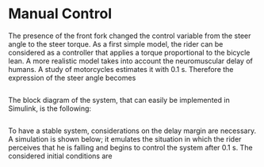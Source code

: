 # Manual Control
The presence of the front fork changed the control variable from the steer angle to the steer torque. As a first simple model, the rider can be considered as a controller that applies a torque proportional to the bicycle lean. A more realistic model takes into account the neuromuscular delay of humans. A study of motorcycles estimates it with 0.1 s. Therefore the expression of the steer angle becomes

<p align="center"> <img src=""> </p>

The block diagram of the system, that can easily be implemented in Simulink, is the following:

<p align="center"> <img src=""> </p>

To have a stable system, considerations on the delay margin are necessary. A simulation is shown below; it emulates the situation in which the rider perceives that he is falling and begins to control the system after 0.1 s. The considered initial conditions are 

<p align="center"> <img src=""> </p>
